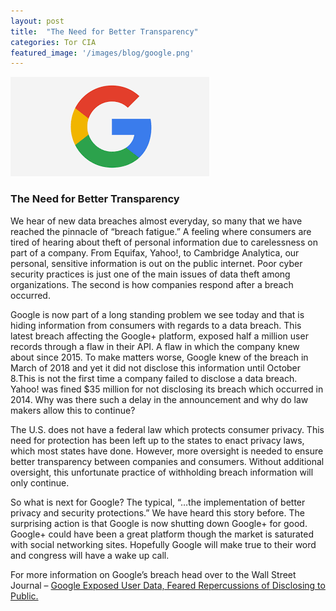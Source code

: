 ```yaml
---
layout: post
title:  "The Need for Better Transparency"
categories: Tor CIA
featured_image: '/images/blog/google.png'
---
```


![Google+ Logo](/images/blog/google.png)

### The Need for Better Transparency

We hear of new data breaches almost everyday, so many that we have reached the pinnacle of “breach fatigue.” A feeling where consumers are tired of hearing about theft of personal information due to carelessness on part of a company. From Equifax, Yahoo!, to Cambridge Analytica, our personal, sensitive information is out on the public internet. Poor cyber security practices is just one of the main issues of data theft among organizations. The second is how companies respond after a breach occurred.

Google is now part of a long standing problem we see today and that is hiding information from consumers with regards to a data breach. This latest breach affecting the Google+ platform, exposed half a million user records through a flaw in their API. A flaw in which the company knew about since 2015. To make matters worse, Google knew of the breach in March of 2018 and yet it did not disclose this information until October 8.This is not the first time a company failed to disclose a data breach. Yahoo! was fined $35 million for not disclosing its breach which occurred in 2014. Why was there such a delay in the announcement and why do law makers allow this to continue?

The U.S. does not have a federal law which protects consumer privacy. This need for protection has been left up to the states to enact privacy laws, which most states have done. However, more oversight is needed to ensure better transparency between companies and consumers. Without additional oversight, this unfortunate practice of withholding breach information will only continue.

So what is next for Google? The typical, “…the implementation of better privacy and security protections.” We have heard this story before. The surprising action is that Google is now shutting down Google+ for good. Google+ could have been a great platform though the market is saturated with social networking sites. Hopefully Google will make true to their word and congress will have a wake up call.

For more information on Google’s breach head over to the Wall Street Journal – [Google Exposed User Data, Feared Repercussions of Disclosing to Public.][google-url]

[google-url]: https://www.wsj.com/articles/google-exposed-user-data-feared-repercussions-of-disclosing-to-public-1539017194
